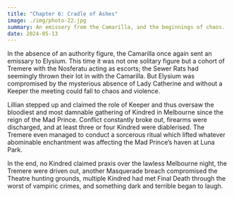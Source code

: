 ```yaml
---
title: "Chapter 6: Cradle of Ashes"
image: ./img/photo-22.jpg
summary: An emissery from the Camarilla, and the beginnings of chaos.
date: 2024-05-13
---
```


In the absence of an authority figure, the Camarilla once again sent an emissary to Elysium. This time it was not one solitary figure but a cohort of Tremere with the Nosferatu acting as escorts; the Sewer Rats had seemingly thrown their lot in with the Camarilla. But Elysium was compromised by the mysterious absence of Lady Catherine and without a Keeper the meeting could fall to chaos and violence.

Lillian stepped up and claimed the role of Keeper and thus oversaw the bloodiest and most damnable gathering of Kindred in Melbourne since the reign of the Mad Prince. Conflict constantly broke out, firearms were discharged, and at least three or four Kindred were diablerised. The Tremere even managed to conduct a sorcerous ritual which lifted whatever abominable enchantment was affecting the Mad Prince’s haven at Luna Park.

In the end, no Kindred claimed praxis over the lawless Melbourne night, the Tremere were driven out, another Masquerade breach compromised the Theatre hunting grounds, multiple Kindred had met Final Death through the worst of vampiric crimes, and something dark and terrible began to laugh.
